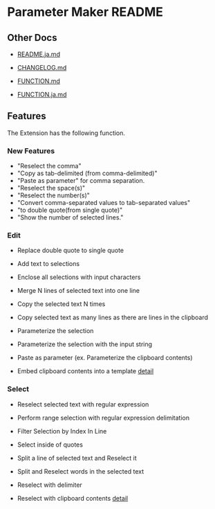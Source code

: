 # Parameter Maker README

## Other Docs

* [README.ja.md](README.ja.md)
* [CHANGELOG.md](CHANGELOG.md)


* [FUNCTION.md](FUNCTION.md)
* [FUNCTION.ja.md](FUNCTION.ja.md)

## Features

The Extension has the following function.

### New Features

 * "Reselect the comma"
 * "Copy as tab-delimited (from comma-delimited)"
 * "Paste as parameter" for comma separation.
 * "Reselect the space(s)"
 * "Reselect the number(s)"
 * "Convert comma-separated values to tab-separated values"
 * "to double quote(from single quote)"
 * "Show the number of selected lines."

### Edit

* Replace double quote to single quote

* Add text to selections
* Enclose all selections with input characters
* Merge N lines of selected text into one line
* Copy the selected text N times
* Copy selected text as many lines as there are lines in the clipboard

* Parameterize the selection
* Parameterize the selection with the input string
* Paste as parameter (ex. Parameterize the clipboard contents)

* Embed clipboard contents into a template 
[detail](FUNCTION.md#embed-clipboard-contents-into-a-template)

### Select
* Reselect selected text with regular expression
* Perform range selection with regular expression delimitation
* Filter Selection by Index In Line
* Select inside of quotes

* Split a line of selected text and Reselect it
* Split and Reselect words in the selected text
* Reselect with delimiter

* Reselect with clipboard contents
[detail](FUNCTION.md#reselect-with-clipboard-contents)


